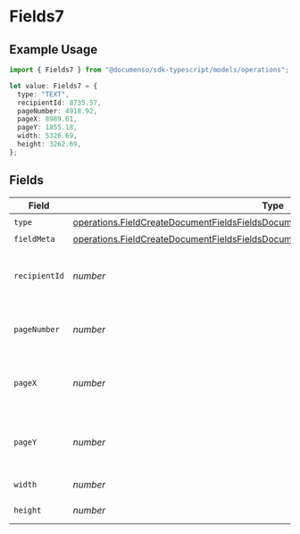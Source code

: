 # Fields7

## Example Usage

```typescript
import { Fields7 } from "@documenso/sdk-typescript/models/operations";

let value: Fields7 = {
  type: "TEXT",
  recipientId: 8735.57,
  pageNumber: 4918.92,
  pageX: 8989.61,
  pageY: 1855.18,
  width: 5326.69,
  height: 3262.69,
};
```

## Fields

| Field                                                                                                                                                                                          | Type                                                                                                                                                                                           | Required                                                                                                                                                                                       | Description                                                                                                                                                                                    |
| ---------------------------------------------------------------------------------------------------------------------------------------------------------------------------------------------- | ---------------------------------------------------------------------------------------------------------------------------------------------------------------------------------------------- | ---------------------------------------------------------------------------------------------------------------------------------------------------------------------------------------------- | ---------------------------------------------------------------------------------------------------------------------------------------------------------------------------------------------- |
| `type`                                                                                                                                                                                         | [operations.FieldCreateDocumentFieldsFieldsDocumentsFieldsRequestRequestBody7Type](../../models/operations/fieldcreatedocumentfieldsfieldsdocumentsfieldsrequestrequestbody7type.md)           | :heavy_check_mark:                                                                                                                                                                             | N/A                                                                                                                                                                                            |
| `fieldMeta`                                                                                                                                                                                    | [operations.FieldCreateDocumentFieldsFieldsDocumentsFieldsRequestRequestBody7FieldMeta](../../models/operations/fieldcreatedocumentfieldsfieldsdocumentsfieldsrequestrequestbody7fieldmeta.md) | :heavy_minus_sign:                                                                                                                                                                             | N/A                                                                                                                                                                                            |
| `recipientId`                                                                                                                                                                                  | *number*                                                                                                                                                                                       | :heavy_check_mark:                                                                                                                                                                             | The ID of the recipient to create the field for.                                                                                                                                               |
| `pageNumber`                                                                                                                                                                                   | *number*                                                                                                                                                                                       | :heavy_check_mark:                                                                                                                                                                             | The page number the field will be on.                                                                                                                                                          |
| `pageX`                                                                                                                                                                                        | *number*                                                                                                                                                                                       | :heavy_check_mark:                                                                                                                                                                             | The X coordinate of where the field will be placed.                                                                                                                                            |
| `pageY`                                                                                                                                                                                        | *number*                                                                                                                                                                                       | :heavy_check_mark:                                                                                                                                                                             | The Y coordinate of where the field will be placed.                                                                                                                                            |
| `width`                                                                                                                                                                                        | *number*                                                                                                                                                                                       | :heavy_check_mark:                                                                                                                                                                             | The width of the field.                                                                                                                                                                        |
| `height`                                                                                                                                                                                       | *number*                                                                                                                                                                                       | :heavy_check_mark:                                                                                                                                                                             | The height of the field.                                                                                                                                                                       |
